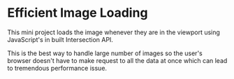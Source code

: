 # Efficient Image Loading

This mini project loads the image whenever they are in the viewport using JavaScript's in built Intersection API.

This is the best way to handle large number of images so the user's browser doesn't have to make request to all the data at once which can lead to tremendous performance issue.
